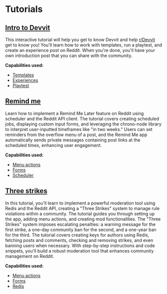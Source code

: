 # Tutorials

## [Intro to Devvit](./tutorials/intro-to-devvit.mdx)

This interactive tutorial will help you get to know Devvit and help [r/Devvit](https://www.reddit.com/r/Devvit/) get to know you! You'll learn how to work with templates, run a playtest, and create an experience post on Reddit. When you're done, you'll have your own introduction post that you can share with the community.

**Capabilities used:**

- [Templates](../templates.mdx)
- [Experiences](../experiences.md)
- [Playtest](../playtest.md)

## [Remind me](./tutorials/remind_me.md)

Learn how to implement a Remind Me Later feature on Reddit using scheduler and the Reddit API client. The tutorial covers creating scheduled jobs, displaying custom input forms, and leveraging the chrono-node library to interpret user-inputted timeframes like "in two weeks." Users can set reminders from the overflow menu of a post, and the Remind Me app automatically sends private messages containing post links at the scheduled times, enhancing user engagement.

**Capabilities used:**

- [Menu actions](../capabilities/menu_actions)
- [Forms](../capabilities/forms)
- [Scheduler](../capabilities/scheduler)

## [Three strikes](./tutorials/three_strikes.md)

In this tutorial, you'll learn to implement a powerful moderation tool using Redis and the Reddit API, creating a "Three Strikes" system to manage rule violations within a community. The tutorial guides you through setting up the app, adding menu actions, and creating mod functionalities. The "Three Strikes" system imposes escalating penalties: a warning message for the first strike, a one-day community ban for the second, and a one-year ban for the third. The tutorial covers creating keys for authors using Redis, fetching posts and comments, checking and removing strikes, and even banning users when necessary. With step-by-step instructions and code snippets, you'll build a robust moderation tool that enhances community management on Reddit.

**Capabilities used:**

- [Menu actions](../capabilities/menu_actions)
- [Forms](../capabilities/forms)
- [Redis](../capabilities/redis)
